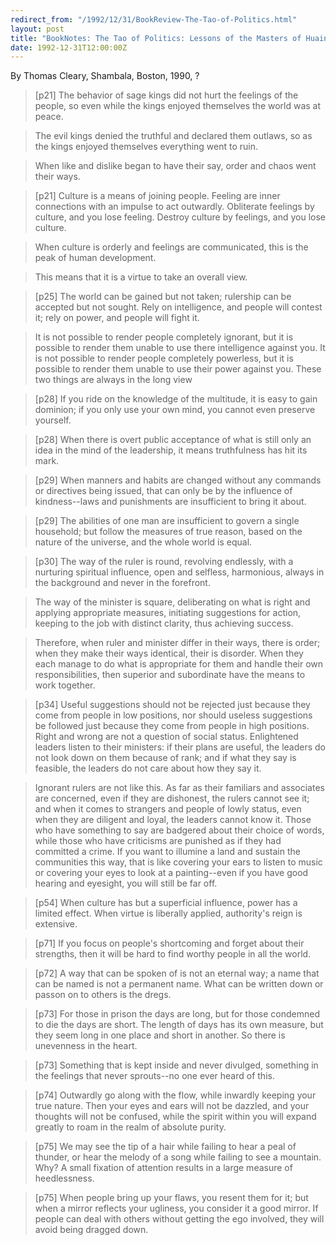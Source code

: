 ```yaml
---
redirect_from: "/1992/12/31/BookReview-The-Tao-of-Politics.html"
layout: post
title: "BookNotes: The Tao of Politics: Lessons of the Masters of Huainan"
date: 1992-12-31T12:00:00Z
---
```

By Thomas Cleary, Shambala, Boston, 1990, ?

> 
> [p21] The behavior of sage kings did not hurt the feelings of the
> people, so even while the kings enjoyed themselves the world was at
> peace. 



> The evil kings denied the truthful and declared them outlaws, so
> as the kings enjoyed themselves everything went to ruin.



> When like and dislike began to have their say, order and chaos
> went their ways.



> [p21] Culture is a means of joining people.  Feeling are inner
> connections with an impulse to act outwardly.  Obliterate feelings by
> culture, and you lose feeling.  Destroy culture by feelings, and you
> lose culture.



> When culture is orderly and feelings are communicated, this is
> the peak of human development.



> This means that it is a virtue to take an overall view.



> [p25] The world can be gained but not taken; rulership can be
> accepted but not sought.  Rely on intelligence, and people will
> contest it; rely on power, and people will fight it.



> It is not possible to render people completely ignorant, but it
> is possible to render them unable to use there intelligence against
> you.  It is not possible to render people completely powerless, but
> it is possible to render them unable to use their power against you.
> These two things are always in the long view



> [p28] If you ride on the knowledge of the multitude, it is easy
> to gain dominion; if you only use your own mind, you cannot even
> preserve yourself.



> [p28] When there is overt public acceptance of what is still only
> an idea in the mind of the leadership, it means truthfulness has hit
> its mark.



> [p29] When manners and habits are changed without any commands or
> directives being issued, that can only be by the influence of
> kindness--laws and punishments are insufficient to bring it about.



> [p29] The abilities of one man are insufficient to govern a
> single household; but follow the measures of true reason, based on
> the nature of the universe, and the whole world is equal.



> [p30] The way of the ruler is round, revolving endlessly, with a
> nurturing spiritual influence, open and selfless, harmonious, always
> in the background and never in the forefront.



> The way of the minister is square, deliberating on what is right
> and applying appropriate measures, initiating suggestions for action,
> keeping to the job with distinct clarity, thus achieving success.



> Therefore, when ruler and minister differ in their ways, there is
> order; when they make their ways identical, their is disorder.  When
> they each manage to do what is appropriate for them and handle their
> own responsibilities, then superior and subordinate have the means to
> work together.



> [p34] Useful suggestions should not be rejected just because they
> come from people in low positions, nor should useless suggestions be
> followed just because they come from people in high positions.  Right
> and wrong are not a question of social status.  Enlightened leaders
> listen to their ministers: if their plans are useful, the leaders do
> not look down on them because of rank; and if what they say is
> feasible, the leaders do not care about how they say it.



> Ignorant rulers are not like this.  As far as their familiars and
> associates are concerned, even if they are dishonest, the rulers
> cannot see it; and when it comes to strangers and people of lowly
> status, even when they are diligent and loyal, the leaders cannot
> know it.  Those who have something to say are badgered about their
> choice of words, while those who have criticisms are punished as if
> they had committed a crime.  If you want to illumine a land and
> sustain the communities this way, that is like covering your ears to
> listen to music or covering your eyes to look at a painting--even if
> you have good hearing and eyesight, you will still be far off.



> [p54] When culture has but a superficial influence, power has a
> limited effect.  When virtue is liberally applied, authority's reign
> is extensive.



> [p71] If you focus on people's shortcoming and forget about their
> strengths, then it will be hard to find worthy people in all the
> world.



> [p72] A way that can be spoken of is not an eternal way; a name
> that can be named is not a permanent name.  What can be written down
> or passon on to others is the dregs.



> [p73] For those in prison the days are long, but for those
> condemned to die the days are short.  The length of days has its own
> measure, but they seem long in one place and short in another.  So
> there is unevenness in the heart.



> [p73] Something that is kept inside and never divulged, something
> in the feelings that never sprouts--no one ever heard of this.



> [p74] Outwardly go along with the flow, while inwardly keeping
> your true nature.  Then your eyes and ears will not be dazzled, and
> your thoughts will not be confused, while the spirit within you will
> expand greatly to roam in the realm of absolute purity.



> [p75] We may see the tip of a hair while failing to hear a peal
> of thunder, or hear the melody of a song while failing to see a
> mountain.  Why?  A small fixation of attention results in a large
> measure of heedlessness.



> [p75] When people bring up your flaws, you resent them for it;
> but when a mirror reflects your ugliness, you consider it a good
> mirror.  If people can deal with others without getting the ego
> involved, they will avoid being dragged down.
> 



